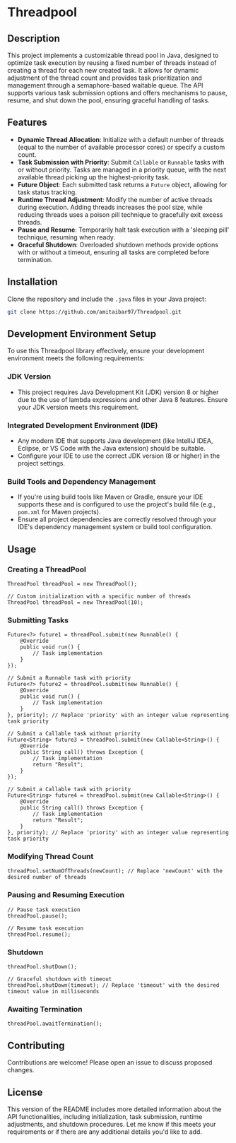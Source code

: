 # Threadpool

## Description
This project implements a customizable thread pool in Java, designed to optimize task execution by reusing a fixed number of threads instead of creating a thread for each new created task. It allows for dynamic adjustment of the thread count and provides task prioritization and management through a semaphore-based waitable queue. The API supports various task submission options and offers mechanisms to pause, resume, and shut down the pool, ensuring graceful handling of tasks.

## Features
- **Dynamic Thread Allocation**: Initialize with a default number of threads (equal to the number of available processor cores) or specify a custom count.
- **Task Submission with Priority**: Submit `Callable` or `Runnable` tasks with or without priority. Tasks are managed in a priority queue, with the next available thread picking up the highest-priority task.
- **Future Object**: Each submitted task returns a `Future` object, allowing for task status tracking.
- **Runtime Thread Adjustment**: Modify the number of active threads during execution. Adding threads increases the pool size, while reducing threads uses a poison pill technique to gracefully exit excess threads.
- **Pause and Resume**: Temporarily halt task execution with a 'sleeping pill' technique, resuming when ready.
- **Graceful Shutdown**: Overloaded shutdown methods provide options with or without a timeout, ensuring all tasks are completed before termination.

## Installation
Clone the repository and include the `.java` files in your Java project:
```bash
git clone https://github.com/amitaibar97/Threadpool.git
```

## Development Environment Setup

To use this Threadpool library effectively, ensure your development environment meets the following requirements:

### JDK Version
- This project requires Java Development Kit (JDK) version 8 or higher due to the use of lambda expressions and other Java 8 features. Ensure your JDK version meets this requirement.

### Integrated Development Environment (IDE)
- Any modern IDE that supports Java development (like IntelliJ IDEA, Eclipse, or VS Code with the Java extension) should be suitable.
- Configure your IDE to use the correct JDK version (8 or higher) in the project settings.

### Build Tools and Dependency Management
- If you're using build tools like Maven or Gradle, ensure your IDE supports these and is configured to use the project's build file (e.g., `pom.xml` for Maven projects).
- Ensure all project dependencies are correctly resolved through your IDE's dependency management system or build tool configuration.

## Usage

### Creating a ThreadPool

```// Default initialization using the number of available processor cores
ThreadPool threadPool = new ThreadPool();

// Custom initialization with a specific number of threads
ThreadPool threadPool = new ThreadPool(10);
```
### Submitting Tasks

```// Submit a Runnable task without priority
Future<?> future1 = threadPool.submit(new Runnable() {
    @Override
    public void run() {
        // Task implementation
    }
});

// Submit a Runnable task with priority
Future<?> future2 = threadPool.submit(new Runnable() {
    @Override
    public void run() {
        // Task implementation
    }
}, priority); // Replace 'priority' with an integer value representing task priority

// Submit a Callable task without priority
Future<String> future3 = threadPool.submit(new Callable<String>() {
    @Override
    public String call() throws Exception {
        // Task implementation
        return "Result";
    }
});

// Submit a Callable task with priority
Future<String> future4 = threadPool.submit(new Callable<String>() {
    @Override
    public String call() throws Exception {
        // Task implementation
        return "Result";
    }
}, priority); // Replace 'priority' with an integer value representing task priority
```

### Modifying Thread Count
```// Increase or decrease the number of threads in the pool
threadPool.setNumOfThreads(newCount); // Replace 'newCount' with the desired number of threads
```

### Pausing and Resuming Execution
```
// Pause task execution
threadPool.pause();

// Resume task execution
threadPool.resume();
```

### Shutdown
```// Graceful shutdown without timeout
threadPool.shutDown();

// Graceful shutdown with timeout
threadPool.shutDown(timeout); // Replace 'timeout' with the desired timeout value in milliseconds
```

### Awaiting Termination
```// Wait for all tasks to complete and the thread pool to shut down
threadPool.awaitTermination();
```

## Contributing
Contributions are welcome! Please open an issue to discuss proposed changes.

## License

This version of the README includes more detailed information about the API functionalities, including initialization, task submission, runtime adjustments, and shutdown procedures. Let me know if this meets your requirements or if there are any additional details you'd like to add.

